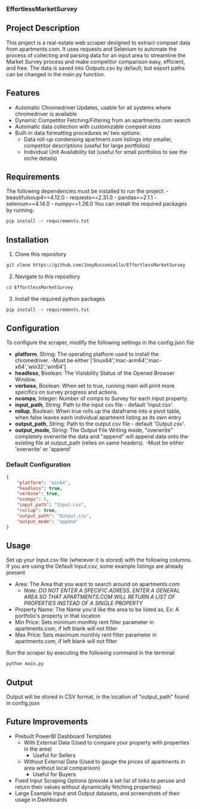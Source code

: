 ### EffortlessMarketSurvey
## Project Description
This project is a real-estate web scraper designed to extract compset data from apartments.com. It uses requests and Selenium to automate the process of collecting and parsing data for an input area to streamline the Market Survey process and make competitor comparison easy, efficient, and free. The data is saved into Outputs.csv by default, but export paths can be changed in the main.py function.

## Features
- Automatic Chromedriver Updates, usable for all systems where chromedriver is available 
- Dynamic Competitor Fetching/Filtering from an apartments.com search
- Automatic data collection with customizable compset sizes
- Built-in data formatting procedures w/ two options: 
    - Data roll-up condensing apartment.com listings into smaller, competitor descriptions (useful for large portfolios)
    - Individual Unit Availability list (useful for small portfolios to see the niche details)
## Requirements 
The following dependencies must be installed to run the project:
    - beautifulsoup4==4.12.0
    - requests==2.31.0
    - pandas==2.1.1
    - selenium==4.14.0
    - numpy==1.26.0
You can install the required packages by running:

``` bash
pip install -r requirements.txt
```

## Installation
1. Clone this repository
``` bash
git clone https://github.com/JoeyRussoniello/EffortlessMarketSurvey
```
2. Navigate to this repository
``` bash
cd EffortlessMarketSurvey
```
3. Install the required python packages
``` bash
pip install -r requirements.txt
```

## Configuration
To configure the scraper, modify the following settings in the config.json file

- **platform**, String: The operating platform used to install the chromedriver. 
    -Must be either ['linux64','mac-arm64','mac-x64','win32','win64']
- **headless**, Boolean: The Visisbility Status of the Opened Browser Window.
- **verbose**, Boolean: When set to true, running main will print more specifics on survey progress and actions.
- **ncomps**, Integer: Number of comps to Survey for each input property.
- **input_path**, String: Path to the input csv file - default 'Input.csv'.
- **rollup**, Boolean: When true rolls up the dataframe into a pivot table, when false leaves each individual apartment listing as its own entry
- **output_path**, String: Path to the output csv file - default 'Output.csv'.
- **output_mode**, String: The Output File Writing mode, "overwrite" completely overwrite the data and "append" will append data onto the existing file at output_path (relies on same headers).
    -Must be either 'overwrite' or 'append'

### Default Configuration
``` json
{
    "platform": "win64",
    "headless": true,
    "verbose": true,
    "ncomps": 5,
    "input_path": "Input.csv",
    "rollup": true,
    "output_path": "Output.csv",
    "output_mode": "append"
}
```

## Usage
Set up your Input.csv file (wherever it is stored) with the following columns. If you are using the Default Input.csv, some example listings are already present
- Area: The Area that you want to search around on apartments.com
    - *Note: DO NOT ENTER A SPECIFIC ADRESS. ENTER A GENERAL AREA SO THAT APARTMENTS.COM WILL RETURN A LIST OF PROPERTIES INSTEAD OF A SINGLE PROPERTY*
- Property Name: The Name you'd like the area to be listed as. Ex: A portfolio's property in that location
- Min Price: Sets minimum monthly rent filter parameter in apartments.com, if left blank will not filter
- Max Price: Sets maximum monthly rent filter parameter in apartments.com, if left blank will not filter

Run the scraper by executing the following command in the terminal:
``` bash
python main.py
```
## Output
Output will be stored in CSV format, in the location of "output_path" found in config.json

## Future Improvements
- Prebuilt PowerBI Dashboard Templates
    - With External Data (Used to compare your property with properties in the area)
        - Useful for Sellers
    - Without External Data (Used to gauge the prices of apartments in area without local comparison)
        - Useful for Buyers
- Fixed Input Scraping Options (provide a set list of links to peruse and return their values without dynamically fetching properties)
- Large Example Input and Output datasets, and screenshots of their usage in Dashboards
